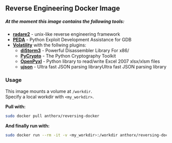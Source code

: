 ## Reverse Engineering Docker Image

##### At the moment this image contains the following tools:
+ __[radare2](https://github.com/radare/radare2)__ - unix-like reverse engineering framework
+ __[PEDA](https://github.com/longld/peda)__ - Python Exploit Development Assistance for GDB
+ __[Volatility](https://github.com/volatilityfoundation/volatility)__ with the follwing plugins:
  + __[diStorm3](https://github.com/gdabah/distorm)__ - Powerful Disassembler Library For x86/
  + __[PyCrypto](https://github.com/dlitz/pycrypto)__ - The Python Cryptography Toolkit
  + __[OpenPyxl](https://pypi.python.org/pypi/openpyxlhttps://pypi.python.org/pypi/openpyxl)__ - Python library to read/write Excel 2007 xlsx/xlsm files
  + __[ujson](https://pypi.python.org/pypi/ujson)__ - Ultra fast JSON parsing libraryUltra fast JSON parsing library

### Usage
This image mounts a volume at `/workdir`.<br>
Specify a local workdir with `<my_workdir>`.

__Pull with:__

```bash
sudo docker pull anthorx/reversing-docker
```

__And finally run with:__
```bash
sudo docker run --rm -it -v <my_workdir>:/workdir anthorx/reversing-docker
```
